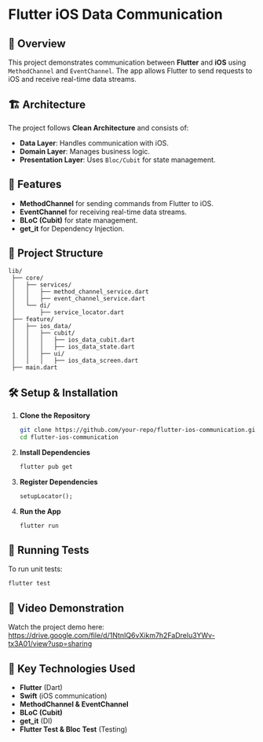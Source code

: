 # Flutter iOS Data Communication

## 📌 Overview

This project demonstrates communication between **Flutter** and **iOS** using `MethodChannel`
and `EventChannel`. The app allows Flutter to send requests to iOS and receive real-time data
streams.

## 🏗 Architecture

The project follows **Clean Architecture** and consists of:

- **Data Layer**: Handles communication with iOS.
- **Domain Layer**: Manages business logic.
- **Presentation Layer**: Uses `Bloc/Cubit` for state management.

## 🚀 Features

- **MethodChannel** for sending commands from Flutter to iOS.
- **EventChannel** for receiving real-time data streams.
- **BLoC (Cubit)** for state management.
- **get_it** for Dependency Injection.

## 📂 Project Structure

```
lib/
 ├── core/
 │   ├── services/
 │   │   ├── method_channel_service.dart
 │   │   ├── event_channel_service.dart
 │   └── di/
 │       ├── service_locator.dart
 ├── feature/
 │   ├── ios_data/
 │   │   ├── cubit/
 │   │   │   ├── ios_data_cubit.dart
 │   │   │   ├── ios_data_state.dart
 │   │   ├── ui/
 │   │   │   ├── ios_data_screen.dart
 ├── main.dart
```

## 🛠 Setup & Installation

1. **Clone the Repository**
   ```sh
   git clone https://github.com/your-repo/flutter-ios-communication.git
   cd flutter-ios-communication
   ```

2. **Install Dependencies**
   ```sh
   flutter pub get
   ```

3. **Register Dependencies**
   ```dart
   setupLocator();
   ```

4. **Run the App**
   ```sh
   flutter run
   ```

## 🧪 Running Tests

To run unit tests:

```sh
flutter test
```

## 🎥 Video Demonstration
Watch the project demo here: https://drive.google.com/file/d/1NtnIQ6vXikm7h2FaDrelu3YWv-tx3A01/view?usp=sharing

## 📌 Key Technologies Used

- **Flutter** (Dart)
- **Swift** (iOS communication)
- **MethodChannel & EventChannel**
- **BLoC (Cubit)**
- **get_it** (DI)
- **Flutter Test & Bloc Test** (Testing)


